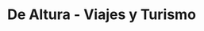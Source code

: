 ---
title: "De Altura - Viajes y Turismo"
url: /salta/de-altura-viajes-y-turismo/
shop: Reisebüro
---